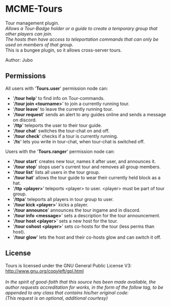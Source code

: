 # MCME-Tours

Tour management plugin.<br/>
<i>Allows a Tour-Badge holder or a guide to create a temporary group that other players can join.<br/>
The hosts then have access to teleportation commands that can only be used on members of that group.<br/></i>
This is a bungee plugin, so it allows cross-server tours.
<br/>

Author: Jubo

## <b>Permissions</b>
All users with '<b>Tours.user</b>' permission node can:
- '<b>/tour help</b>' to find info on Tour-commands.
- '<b>/tour join \<tourname\></b>' to join a currently running tour.
- '<b>/tour leave</b>' to leave the currently running tour.
- '<b>/tour request</b>' sends an alert to any guides online and sends a message on discord.
- '<b>/ttp</b>' teleports the user to their tour guide.
- '<b>/tour chat</b>' switches the tour-chat on and off.
- '<b>/tour check</b>' checks if a tour is currently running.
- '<b>/tc</b>' lets you write in tour-chat, when tour-chat is switched off.

Users with the '<b>Tours.ranger</b>' permission node can:
- '<b>/tour start</b>' creates new tour, names it after user, and announces it.
- '<b>/tour stop</b>' stops user's current tour and removes all group members.
- '<b>/tour list</b>' lists all users in the tour group.
- '<b>/tour hat</b>' allows the tour guide to wear their currently held block as a hat.
- '<b>/ttp \<player\></b>' teleports \<player\> to user. \<player\> must be part of tour group.
- '<b>/ttpa</b>' teleports all players in tour group to user.
- '<b>/tour kick \<player\></b>' kicks a player.
- '<b>/tour announce</b>' announces the tour ingame and in discord.
- '<b>/tour info \<message\></b>' sets a description for the tour announcement.
- '<b>/tour host \<player\></b>' sets a new host for the tour.
- '<b>/tour cohost \<player\></b>' sets co-hosts for the tour (less perms than host).
- '<b>/tour glow</b>' lets the host and their co-hosts glow and can switch it off.

## <b>License</b>

Tours is licensed under the GNU General Public License V3:<br/>
http://www.gnu.org/copyleft/gpl.html<br/>
<br/>
<i>In the spirit of good-faith that this source has been made available, the author requests accreditation for works, in the form of the follow tag, to be appended to any class that contains his/her original code:<br/>
(This request is an optional, additional courtesy)</i><br/>